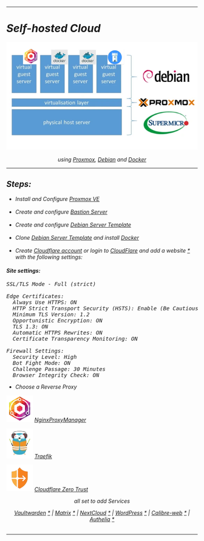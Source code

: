   
---  
  
# *Self-hosted Cloud*
  
<p align="center">
  <img src="https://github.com/vdarkobar/Home-Cloud/blob/main/shared/infrastructure.webp">
</p>
  
<p align="center">
<i>using <a href="https://www.proxmox.com/">Proxmox</a>, <a href="https://www.debian.org/">Debian</a> and <a href="https://www.docker.com/">Docker</a>  
</p>  
  
---  
  
## Steps:
  
- Install and Configure <a href="https://github.com/vdarkobar/Home-Cloud/blob/main/shared/Proxmox.md">Proxmox VE</a>
  <br><br>
- Create and configure <a href="https://github.com/vdarkobar/Home-Cloud/blob/main/shared/Bastion.md">Bastion Server</a>
  <br><br>
- Create and configure <a href="https://github.com/vdarkobar/Home-Cloud/blob/main/shared/Debian.md">Debian Server Template</a>
  <br><br>
- Clone <a href="https://github.com/vdarkobar/Home-Cloud/blob/main/shared/Debian.md">Debian Server Template</a> and install <a href="https://github.com/vdarkobar/Home-Cloud/blob/main/shared/Docker.md">Docker</a>
  <br><br>
- Create <a href="https://dash.cloudflare.com/sign-up">Cloudflare account</a> or login to <a href="https://dash.cloudflare.com/">CloudFlare</a> and add a website <a href="https://support.cloudflare.com/hc/en-us/articles/201720164-Creating-a-Cloudflare-account-and-adding-a-website">*</a> with the following settings:
  
#### Site settings:  

<pre>
SSL/TLS Mode - Full (strict)  

Edge Certificates:  
  Always Use HTTPS: ON  
  HTTP Strict Transport Security (HSTS): Enable (Be Cautious)  
  Minimum TLS Version: 1.2  
  Opportunistic Encryption: ON  
  TLS 1.3: ON  
  Automatic HTTPS Rewrites: ON  
  Certificate Transparency Monitoring: ON   
  
Firewall Settings:  
  Security Level: High  
  Bot Fight Mode: ON  
  Challenge Passage: 30 Minutes  
  Browser Integrity Check: ON  
</pre>
  
- Choose a Reverse Proxy
  
  
<p align="left">
  <img src="https://github.com/vdarkobar/Home-Cloud/blob/main/shared/npm.webp"> <a href="https://github.com/vdarkobar/NPM">NginxProxyManager</a>
</p>
  
<p align="left">
  <img src="https://github.com/vdarkobar/Home-Cloud/blob/main/shared/traefik-logo.webp"> <a href="https://github.com/vdarkobar/NPM">Traefik</a>
</p>
  
<p align="left">
  <img src="https://github.com/vdarkobar/Home-Cloud/blob/main/shared/cloudflare-zero-trust.webp"> <a href="https://github.com/vdarkobar/NPM">Cloudflare Zero Trust</a>
</p>
  
  
<p align="center">
  all set to add Services
</p>
  
  
<p align="center">
  <a href="https://github.com/vdarkobar/Vaultwarden">Vaultwarden</a> <a href="https://github.com/dani-garcia/vaultwarden">*</a> |  
  <a href="https://github.com/vdarkobar/Matrix">Matrix</a> <a href="https://matrix.org/">*</a> |  
  <a href="https://github.com/vdarkobar/NC">NextCloud</a> <a href="https://nextcloud.com/">*</a> |  
  <a href="https://github.com/vdarkobar/WP">WordPress</a> <a href="https://wordpress.com/">*</a> |  
  <a href="https://github.com/vdarkobar/Calibre-web">Calibre-web</a> <a href="https://github.com/janeczku/calibre-web">*</a> |  
  <a href="https://github.com/vdarkobar/Authelia">Authelia</a> <a href="https://www.authelia.com/">*</a>  
  <br><br>
</p>  
  
  
---  
